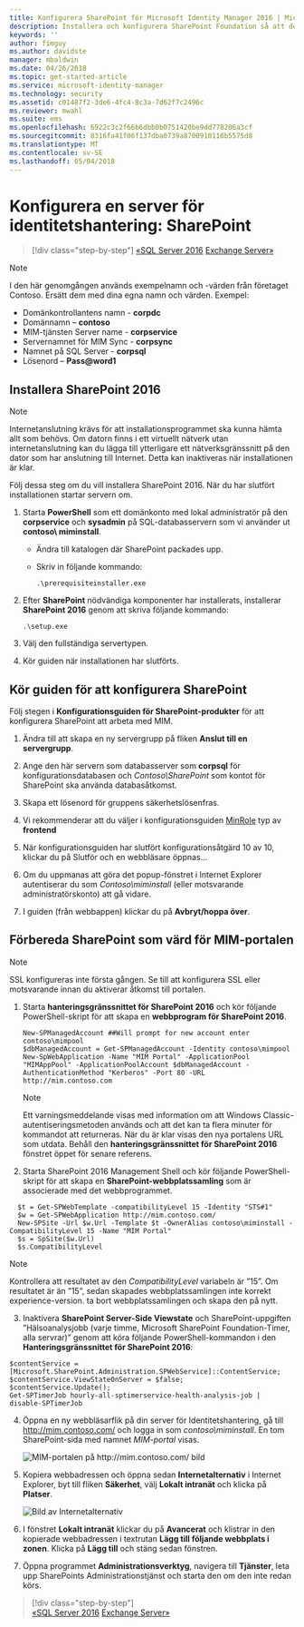 ```yaml
---
title: Konfigurera SharePoint för Microsoft Identity Manager 2016 | Microsoft Docs
description: Installera och konfigurera SharePoint Foundation så att den kan vara värd för MIM-portalsidan.
keywords: ''
author: fimguy
ms.author: davidste
manager: mbaldwin
ms.date: 04/26/2018
ms.topic: get-started-article
ms.service: microsoft-identity-manager
ms.technology: security
ms.assetid: c01487f2-3de6-4fc4-8c3a-7d62f7c2496c
ms.reviewer: mwahl
ms.suite: ems
ms.openlocfilehash: 6922c3c2f66b6dbb0b0751420be9dd778206a3cf
ms.sourcegitcommit: 8316fa41f06f137dba0739a8700910116b5575d8
ms.translationtype: MT
ms.contentlocale: sv-SE
ms.lasthandoff: 05/04/2018
---
```

# <a name="set-up-an-identity-management-server-sharepoint"></a>Konfigurera en server för identitetshantering: SharePoint

>[!div class="step-by-step"]
[«SQL Server 2016](prepare-server-sql2016.md)
[Exchange Server»](prepare-server-exchange.md)

> [!NOTE]
> I den här genomgången används exempelnamn och -värden från företaget Contoso. Ersätt dem med dina egna namn och värden. Exempel:
> - Domänkontrollantens namn - **corpdc**
> - Domännamn – **contoso**
> - MIM-tjänsten Server name - **corpservice**
> - Servernamnet för MIM Sync - **corpsync**
> - Namnet på SQL Server - **corpsql**
> - Lösenord – **Pass@word1**


## <a name="install-sharepoint-2016"></a>Installera **SharePoint 2016**

> [!NOTE]
> Internetanslutning krävs för att installationsprogrammet ska kunna hämta allt som behövs. Om datorn finns i ett virtuellt nätverk utan internetanslutning kan du lägga till ytterligare ett nätverksgränssnitt på den dator som har anslutning till Internet. Detta kan inaktiveras när installationen är klar.

Följ dessa steg om du vill installera SharePoint 2016. När du har slutfört installationen startar servern om.

1.  Starta **PowerShell** som ett domänkonto med lokal administratör på den **corpservice** och **sysadmin** på SQL-databasservern som vi använder ut **contoso\ miminstall**.

    -   Ändra till katalogen där SharePoint packades upp.

    -   Skriv in följande kommando:

        ```
        .\prerequisiteinstaller.exe
        ```

2.  Efter **SharePoint** nödvändiga komponenter har installerats, installerar **SharePoint 2016** genom att skriva följande kommando:

    ```
    .\setup.exe
    ```

3.  Välj den fullständiga servertypen.

4.  Kör guiden när installationen har slutförts.

## <a name="run-the-wizard-to-configure-sharepoint"></a>Kör guiden för att konfigurera SharePoint

Följ stegen i **Konfigurationsguiden för SharePoint-produkter** för att konfigurera SharePoint att arbeta med MIM.

1. Ändra till att skapa en ny servergrupp på fliken **Anslut till en servergrupp**.

2. Ange den här servern som databasserver som **corpsql** för konfigurationsdatabasen och *Contoso\SharePoint* som kontot för SharePoint ska använda databasåtkomst.
3. Skapa ett lösenord för gruppens säkerhetslösenfras.

4. Vi rekommenderar att du väljer i konfigurationsguiden [MinRole](https://docs.microsoft.com/en-us/sharepoint/install/overview-of-minrole-server-roles-in-sharepoint-server-2016) typ av **frontend**

5. När konfigurationsguiden har slutfört konfigurationsåtgärd 10 av 10, klickar du på Slutför och en webbläsare öppnas...

6. Om du uppmanas att göra det popup-fönstret i Internet Explorer autentiserar du som *Contoso\miminstall* (eller motsvarande administratörskonto) att gå vidare.

7. I guiden (från webbappen) klickar du på **Avbryt/hoppa över**.


## <a name="prepare-sharepoint-to-host-the-mim-portal"></a>Förbereda SharePoint som värd för MIM-portalen

> [!NOTE]
> SSL konfigureras inte första gången. Se till att konfigurera SSL eller motsvarande innan du aktiverar åtkomst till portalen.

1. Starta **hanteringsgränssnittet för SharePoint 2016** och kör följande PowerShell-skript för att skapa en **webbprogram för SharePoint 2016**.

    ```
    New-SPManagedAccount ##Will prompt for new account enter contoso\mimpool 
    $dbManagedAccount = Get-SPManagedAccount -Identity contoso\mimpool
    New-SpWebApplication -Name "MIM Portal" -ApplicationPool "MIMAppPool" -ApplicationPoolAccount $dbManagedAccount -AuthenticationMethod "Kerberos" -Port 80 -URL http://mim.contoso.com
    ```

    > [!NOTE]
    > Ett varningsmeddelande visas med information om att Windows Classic-autentiseringsmetoden används och att det kan ta flera minuter för kommandot att returneras. När du är klar visas den nya portalens URL som utdata. Behåll den **hanteringsgränssnittet för SharePoint 2016** fönstret öppet för senare referens.

2. Starta SharePoint 2016 Management Shell och kör följande PowerShell-skript för att skapa en **SharePoint-webbplatssamling** som är associerade med det webbprogrammet.

  ```
    $t = Get-SPWebTemplate -compatibilityLevel 15 -Identity "STS#1"
    $w = Get-SPWebApplication http://mim.contoso.com/
    New-SPSite -Url $w.Url -Template $t -OwnerAlias contoso\miminstall -CompatibilityLevel 15 -Name "MIM Portal"
    $s = SpSite($w.Url)
    $s.CompatibilityLevel
  ```

  > [!NOTE]
  > Kontrollera att resultatet av den *CompatibilityLevel* variabeln är ”15”. Om resultatet är än ”15”, sedan skapades webbplatssamlingen inte korrekt experience-version. ta bort webbplatssamlingen och skapa den på nytt.

3. Inaktivera **SharePoint Server-Side Viewstate** och SharePoint-uppgiften ”Hälsoanalysjobb (varje timme, Microsoft SharePoint Foundation-Timer, alla servrar)” genom att köra följande PowerShell-kommandon i den  **Hanteringsgränssnittet för SharePoint 2016**:

  ```
  $contentService = [Microsoft.SharePoint.Administration.SPWebService]::ContentService;
  $contentService.ViewStateOnServer = $false;
  $contentService.Update();
  Get-SPTimerJob hourly-all-sptimerservice-health-analysis-job | disable-SPTimerJob
  ```

4. Öppna en ny webbläsarflik på din server för Identitetshantering, gå till http://mim.contoso.com/ och logga in som *contoso\miminstall*.  En tom SharePoint-sida med namnet *MIM-portal* visas.

    ![MIM-portalen på http://mim.contoso.com/ bild](media/prepare-server-sharepoint/MIM_DeploySP1new.png)

5. Kopiera webbadressen och öppna sedan **Internetalternativ** i Internet Explorer, byt till fliken **Säkerhet**, välj **Lokalt intranät** och klicka på **Platser**.

    ![Bild av Internetalternativ](media/MIM-DeploySP2.png)

6. I fönstret **Lokalt intranät** klickar du på **Avancerat** och klistrar in den kopierade webbadressen i textrutan **Lägg till följande webbplats i zonen**. Klicka på **Lägg till** och stäng sedan fönstren.

7. Öppna programmet **Administrationsverktyg**, navigera till **Tjänster**, leta upp SharePoints Administrationstjänst och starta den om den inte redan körs.

>[!div class="step-by-step"]  
[«SQL Server 2016](prepare-server-sql2016.md)
[Exchange Server»](prepare-server-exchange.md)

